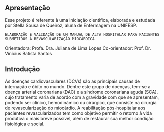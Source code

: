 ## Apresentação

Esse projeto é referente à uma iniciação cientifica, elaborada e estudada por Stella Sousa de Queiroz, aluna de Enfermagem na UNIFESP.

`ELABORAÇÃO E VALIDAÇÃO DE UM MANUAL DE ALTA HOSPITALAR PARA PACIENTES SUBMETIDOS À REVASCULARIZAÇÃO MIOCÁRDICA`

Orientadora: Profa. Dra. Juliana de Lima Lopes
Co-orientador: Prof. Dr. Vinícius Batista Santos

## Introdução

As doenças cardiovasculares (DCVs) são as principais causas de
internação e óbito no mundo. Dentre este grupo de doenças, tem-se a doença
arterial coronariana (DAC) e a síndrome coronariana aguda (SCA), cujo
tratamento varia de acordo com a gravidade com que se apresentam, podendo
ser clínico, hemodinâmico ou cirúrgico, que consiste na cirurgia de
revascularização do miocárdio. A reabilitação pós-hospitalar aos pacientes
revascularizados tem como objetivo permitir o retorno à vida produtiva o mais
breve possível, além de restaurar sua melhor condição fisiológica e social.